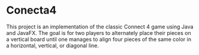 # Conecta4
This project is an implementation of the classic Connect 4 game using Java and JavaFX. The goal is for two players to alternately place their pieces on a vertical board until one manages to align four pieces of the same color in a horizontal, vertical, or diagonal line.

